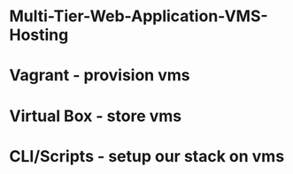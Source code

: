 # Multi-Tier-Web-Application-VMS-Hosting

# Vagrant - provision vms
# Virtual Box - store vms
# CLI/Scripts - setup our stack on vms
